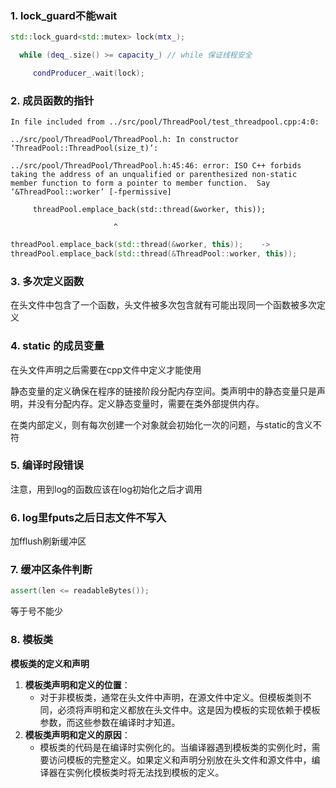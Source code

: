 ### 1. lock_guard不能wait

```C++
std::lock_guard<std::mutex> lock(mtx_);

  while (deq_.size() >= capacity_) // while 保证线程安全

     condProducer_.wait(lock);
```

### 2. 成员函数的指针

```
In file included from ../src/pool/ThreadPool/test_threadpool.cpp:4:0:

../src/pool/ThreadPool/ThreadPool.h: In constructor ‘ThreadPool::ThreadPool(size_t)’:

../src/pool/ThreadPool/ThreadPool.h:45:46: error: ISO C++ forbids taking the address of an unqualified or parenthesized non-static member function to form a pointer to member function.  Say ‘&ThreadPool::worker’ [-fpermissive]

​     threadPool.emplace_back(std::thread(&worker, this));

​                       ^
```

```c++
threadPool.emplace_back(std::thread(&worker, this));	->
threadPool.emplace_back(std::thread(&ThreadPool::worker, this));
```

### 3. 多次定义函数

在头文件中包含了一个函数，头文件被多次包含就有可能出现同一个函数被多次定义

### 4. static 的成员变量

在头文件声明之后需要在cpp文件中定义才能使用

静态变量的定义确保在程序的链接阶段分配内存空间。类声明中的静态变量只是声明，并没有分配内存。定义静态变量时，需要在类外部提供内存。

在类内部定义，则有每次创建一个对象就会初始化一次的问题，与static的含义不符

### 5. 编译时段错误

注意，用到log的函数应该在log初始化之后才调用

### 6. log里fputs之后日志文件不写入

加fflush刷新缓冲区

### 7. 缓冲区条件判断

```c++
assert(len <= readableBytes());
```

等于号不能少

### 8. 模板类

**模板类的定义和声明**

1. **模板类声明和定义的位置**：
   - 对于非模板类，通常在头文件中声明，在源文件中定义。但模板类则不同，必须将声明和定义都放在头文件中。这是因为模板的实现依赖于模板参数，而这些参数在编译时才知道。
2. **模板类声明和定义的原因**：
   - 模板类的代码是在编译时实例化的。当编译器遇到模板类的实例化时，需要访问模板的完整定义。如果定义和声明分别放在头文件和源文件中，编译器在实例化模板类时将无法找到模板的定义。

